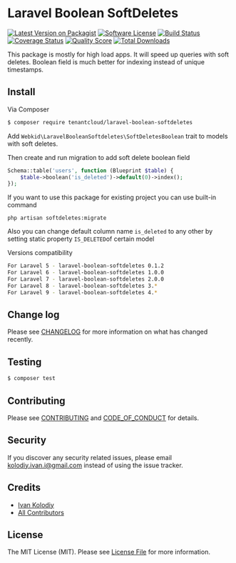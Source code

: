 # Laravel Boolean SoftDeletes

[![Latest Version on Packagist][ico-version]][link-packagist]
[![Software License][ico-license]](LICENSE.md)
[![Build Status][ico-travis]][link-travis]
[![Coverage Status][ico-scrutinizer]][link-scrutinizer]
[![Quality Score][ico-code-quality]][link-code-quality]
[![Total Downloads][ico-downloads]][link-downloads]

This package is mostly for high load apps. It will speed up queries with soft deletes.
Boolean field is much better for indexing instead of unique timestamps.

## Install

Via Composer

``` bash
$ composer require tenantcloud/laravel-boolean-softdeletes
```

Add `Webkid\LaravelBooleanSoftdeletes\SoftDeletesBoolean` trait to models with soft deletes.

Then create and run migration to add soft delete boolean field
```php
Schema::table('users', function (Blueprint $table) {
    $table->boolean('is_deleted')->default(0)->index();
});
```

If you want to use this package for existing project you can use built-in command
```dotenv
php artisan softdeletes:migrate
```

Also you can change default column name `is_deleted` to any other by setting static property `IS_DELETED`of certain model


Versions compatibility
``` bash
For Laravel 5 - laravel-boolean-softdeletes 0.1.2
For Laravel 6 - laravel-boolean-softdeletes 1.0.0
For Laravel 7 - laravel-boolean-softdeletes 2.0.0
For Laravel 8 - laravel-boolean-softdeletes 3.*
For Laravel 9 - laravel-boolean-softdeletes 4.*
```


## Change log

Please see [CHANGELOG](CHANGELOG.md) for more information on what has changed recently.

## Testing

``` bash
$ composer test
```

## Contributing

Please see [CONTRIBUTING](CONTRIBUTING.md) and [CODE_OF_CONDUCT](CODE_OF_CONDUCT.md) for details.

## Security

If you discover any security related issues, please email kolodiy.ivan.i@gmail.com instead of using the issue tracker.

## Credits

- [Ivan Kolodiy][link-author]
- [All Contributors][link-contributors]

## License

The MIT License (MIT). Please see [License File](LICENSE.md) for more information.

[ico-version]: https://img.shields.io/packagist/v/tenantcloud/laravel-boolean-softdeletes.svg?style=flat-square
[ico-license]: https://img.shields.io/badge/license-MIT-brightgreen.svg?style=flat-square
[ico-travis]: https://img.shields.io/travis/tenantcloud/laravel-boolean-softdeletes/master.svg?style=flat-square
[ico-scrutinizer]: https://img.shields.io/scrutinizer/coverage/g/tenantcloud/laravel-boolean-softdeletes.svg?style=flat-square
[ico-code-quality]: https://img.shields.io/scrutinizer/g/tenantcloud/laravel-boolean-softdeletes.svg?style=flat-square
[ico-downloads]: https://img.shields.io/packagist/dt/tenantcloud/laravel-boolean-softdeletes.svg?style=flat-square

[link-packagist]: https://packagist.org/packages/tenantcloud/laravel-boolean-softdeletes
[link-travis]: https://travis-ci.org/tenantcloud/laravel-boolean-softdeletes
[link-scrutinizer]: https://scrutinizer-ci.com/g/tenantcloud/laravel-boolean-softdeletes/code-structure
[link-code-quality]: https://scrutinizer-ci.com/g/tenantcloud/laravel-boolean-softdeletes
[link-downloads]: https://packagist.org/packages/tenantcloud/laravel-boolean-softdeletes
[link-author]: https://github.com/ivankolodii
[link-contributors]: ../../contributors
